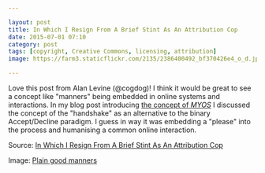 ```yaml
---

layout: post
title: In Which I Resign From A Brief Stint As An Attribution Cop
date: 2015-07-01 07:10
category: post
tags: [copyright, Creative Commons, licensing, attribution]
image: https://farm3.staticflickr.com/2135/2386400492_bf370426e4_o_d.jpg

---
```


Love this post from Alan Levine (@cogdog)! I think it would be great to see a concept like "manners" being embedded in online systems and interactions. In my blog post introducing [the concept of *MYOS*](https://timklapdor.wordpress.com/2015/06/16/make-your-own-slogan-myos/) I discussed the concept of the "handshake" as an alternative to the binary Accept/Decline paradigm. I guess in way it was embedding a "please" into the process and humanising a common online interaction. 

Source: [In Which I Resign From A Brief Stint As An Attribution Cop](http://cogdogblog.com/2015/06/30/brief-stint-attribution-cop/)

Image: [Plain good manners](https://m.flickr.com/#/photos/krista_g/2386400492/)